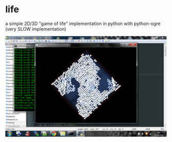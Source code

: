 life
====

a simple 2D/3D "game of life" implementation in python with python-ogre (very SLOW implementation)

![screenshot](https://github.com/neuton/life/blob/master/screenshots/z.png)
